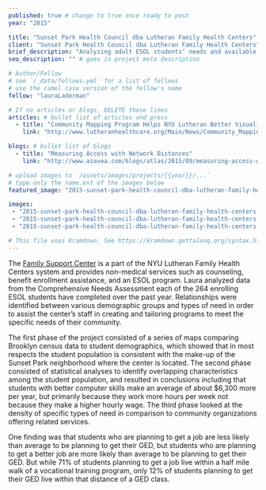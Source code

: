```yaml
---
published: true # change to true once ready to post
year: "2015"

title: "Sunset Park Health Council dba Lutheran Family Health Centers" # Displays on the project post page
client: "Sunset Park Health Council dba Lutheran Family Health Centers" # shows on the project card
brief_description: "Analyzing adult ESOL students’ needs and available community assets in southwest Brooklyn, NY" # shows on the project card
seo_description: "" # goes in project meta description

# Author/Fellow
# see `/_data/fellows.yml` for a list of fellows
# use the camel case version of the fellow's name
fellow: "lauraLaderman"

# If no articles or blogs, DELETE these lines
articles: # bullet list of articles and press
  - title: "Community Mapping Program Helps NYU Lutheran Better Visualize Needs, NYU Lutheran Newsletter, 10/22/2015"
    link: "http://www.lutheranhealthcare.org/Main/News/Community_Mapping_Program_Helps_NYU_Lutheran_Bette_352.aspx"

blogs: # bullet list of blogs
  - title: "Measuring Access with Network Distances"
    link: "http://www.azavea.com/blogs/atlas/2015/09/measuring-access-with-network-distances/"

# upload images to `/assets/images/projects/{{year}}/...`
# type only the name.ext of the images below
featured_image: "2015-sunset-park-health-council-dba-lutheran-family-health-centers-featured.jpg"

images:
 - "2015-sunset-park-health-council-dba-lutheran-family-health-centers-01.png"
 - "2015-sunset-park-health-council-dba-lutheran-family-health-centers-02.jpg"
 - "2015-sunset-park-health-council-dba-lutheran-family-health-centers-03.jpg"

# This file uses Kramdown. See https://kramdown.gettalong.org/syntax.html for syntax
---
```

The [Family Support Center](http://www.lutheranhealthcare.org/Main/LutheranFamilyHealthCentersFamilySupportCenter.aspx) is a part of the NYU Lutheran Family Health Centers system and provides non-medical services such as counseling, benefit enrollment assistance, and an ESOL program.  Laura analyzed data from the Comprehensive Needs Assessment each of the 264 enrolling ESOL students have completed over the past year.  Relationships were identified between various demographic groups and types of need in order to assist the center’s staff in creating and tailoring programs to meet the specific needs of their community.  

The first phase of the project consisted of a series of maps comparing Brooklyn census data to student demographics, which showed that in most respects the student population is consistent with the make-up of the Sunset Park neighborhood where the center is located.  The second phase consisted of statistical analyses to identify overlapping characteristics among the student population, and resulted in conclusions including that students with better computer skills make an average of about $6,300 more per year, but primarily because they work more hours per week not because they make a higher hourly wage.  The third phase looked at the density of specific types of need in comparison to community organizations offering related services.  

One finding was that students who are planning to get a job are less likely than average to be planning to get their GED, but students who are planning to get a better job are more likely than average to be planning to get their GED. But while 71% of students planning to get a job live within a half mile walk of a vocational training program, only 12% of students planning to get their GED live within that distance of a GED class.

